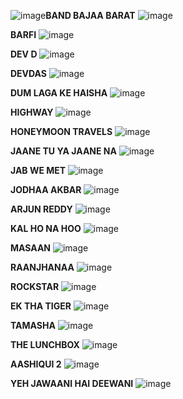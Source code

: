 ![image](https://github.com/AADITYAPRABALCHAWLA/Movie-Analysis/assets/103323016/01e82bb8-7798-4225-aa4b-c63b13045a81)**BAND BAJAA BARAT**
![image](https://github.com/AADITYAPRABALCHAWLA/Movie-Analysis/assets/103323016/5cbcee84-cdc7-42f1-b82d-6c6750967385)

**BARFI**
![image](https://github.com/AADITYAPRABALCHAWLA/Movie-Analysis/assets/103323016/3c1e7899-77df-4abd-9769-0b4cfd537d07)

**DEV D**
![image](https://github.com/AADITYAPRABALCHAWLA/Movie-Analysis/assets/103323016/f788b21a-e457-4e76-b7a2-b0efff195571)

**DEVDAS**
![image](https://github.com/AADITYAPRABALCHAWLA/Movie-Analysis/assets/103323016/93b7729c-0e74-4875-b898-18c9ca6e07b1)

**DUM LAGA KE HAISHA**
![image](https://github.com/AADITYAPRABALCHAWLA/Movie-Analysis/assets/103323016/bec37445-f859-43a0-8bdc-119ae7f48768)

**HIGHWAY**
![image](https://github.com/AADITYAPRABALCHAWLA/Movie-Analysis/assets/103323016/8c7d7171-f8b1-44ff-aa53-dcaa5fcd32d6)

**HONEYMOON TRAVELS**
![image](https://github.com/AADITYAPRABALCHAWLA/Movie-Analysis/assets/103323016/79dc1188-8b74-40b3-be0c-a4c0a3a2cb02)

**JAANE TU YA JAANE NA**
![image](https://github.com/AADITYAPRABALCHAWLA/Movie-Analysis/assets/103323016/0a9c82e1-c606-4a44-96ee-35b762c301b4)

**JAB WE MET**
![image](https://github.com/AADITYAPRABALCHAWLA/Movie-Analysis/assets/103323016/d91b2838-ad6d-4ef8-b957-ed1c440bc660)

**JODHAA AKBAR**
![image](https://github.com/AADITYAPRABALCHAWLA/Movie-Analysis/assets/103323016/0c3ea738-ab9a-4361-8c89-a489d63e26fe)

**ARJUN REDDY**
![image](https://github.com/AADITYAPRABALCHAWLA/Movie-Analysis/assets/103323016/6dd239e2-eaba-4c2c-a7f6-0eee9feae270)

**KAL HO NA HOO**
![image](https://github.com/AADITYAPRABALCHAWLA/Movie-Analysis/assets/103323016/81bbe70a-16a6-4dfc-9ad9-4cc88c4c2066)

**MASAAN**
![image](https://github.com/AADITYAPRABALCHAWLA/Movie-Analysis/assets/103323016/1cf78759-c875-44b4-af38-ee33f11fe9af)

**RAANJHANAA**
![image](https://github.com/AADITYAPRABALCHAWLA/Movie-Analysis/assets/103323016/7df28192-0a1c-46f8-bd5d-10e94d06b3b1)

**ROCKSTAR**
![image](https://github.com/AADITYAPRABALCHAWLA/Movie-Analysis/assets/103323016/d5863801-4a55-4684-a990-46dc1f80ea9b)

**EK THA TIGER**
![image](https://github.com/AADITYAPRABALCHAWLA/Movie-Analysis/assets/103323016/033f2bd3-0fe7-4a58-b248-5f4d903b2a57)

**TAMASHA**
![image](https://github.com/AADITYAPRABALCHAWLA/Movie-Analysis/assets/103323016/74358ddc-0b94-4133-945a-24ba4ad16f3f)

**THE LUNCHBOX**
![image](https://github.com/AADITYAPRABALCHAWLA/Movie-Analysis/assets/103323016/867c07a1-3c81-43c8-8402-9fe28ff40265)

**AASHIQUI 2**
![image](https://github.com/AADITYAPRABALCHAWLA/Movie-Analysis/assets/103323016/a1d27387-59f5-42c5-9924-edb1f0e9486c)

**YEH JAWAANI HAI DEEWANI**
![image](https://github.com/AADITYAPRABALCHAWLA/Movie-Analysis/assets/103323016/f6d30ecd-665a-4ea3-b478-fa76911375fb)















